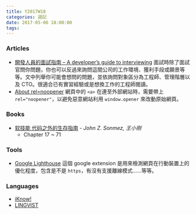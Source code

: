 ```yaml
---
title: Y2017W18
categories: 週記
date: 2017-05-06 18:00:00
tags:
---
```


### Articles
- [開發人員的面試指南 – A developer’s guide to interviewing][interview]
    面試時除了面試官問你問題，你也可以反過來詢問這間公司的工作環境、獲利手段或願景等等。文中列舉你可能會想問的問題，並依詢問對象區分為工程師、管理階層以及 CTO。很適合已有實習經驗或是想換工作的工程師閱讀。
- [About rel=noopener][noopener]
    網頁中的 `<a>` 在連至外部網站時，需要帶上 `rel="noopener"`，以避免惡意網站利用 `window.opener` 來改動原始網頁。

[interview]: https://blog.louie.lu/2017/04/30/%E9%96%8B%E7%99%BC%E4%BA%BA%E5%93%A1%E7%9A%84%E9%9D%A2%E8%A9%A6%E6%8C%87%E5%8D%97-a-developers-guide-to-interviewing/
[noopener]: https://mathiasbynens.github.io/rel-noopener/

### Books
- [软技能 代码之外的生存指南][soft] - *John Z. Sonmez, 王小刚*
    - Chapter 17 ~ 71

### Tools
- [Google Lighthouse][lighthouse]
    這個 google extension 是用來檢測網頁在行動裝置上的優化程度，包含是不是 `https`，有沒有支援離線模式……等等。

[lighthouse]: https://developers.google.com/web/tools/lighthouse/

### Languages
- [iKnow!][iknow]
- [LINGVIST][lingvist]

[soft]: https://www.amazon.cn/gp/product/B01J9MZPPO
[iknow]: http://iknow.jp
[lingvist]: https://lingvist.com/

<!-- more -->
